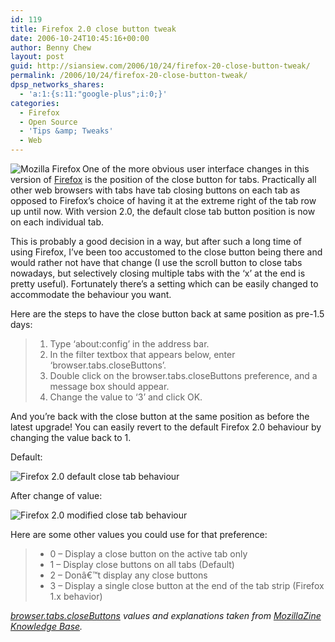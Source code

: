 ```yaml
---
id: 119
title: Firefox 2.0 close button tweak
date: 2006-10-24T10:45:16+00:00
author: Benny Chew
layout: post
guid: http://siansiew.com/2006/10/24/firefox-20-close-button-tweak/
permalink: /2006/10/24/firefox-20-close-button-tweak/
dpsp_networks_shares:
  - 'a:1:{s:11:"google-plus";i:0;}'
categories:
  - Firefox
  - Open Source
  - 'Tips &amp; Tweaks'
  - Web
---
```

<a target="_blank" href="http://www.mozilla.com/firefox/"><img align="left" title="Mozilla Firefox" alt="Mozilla Firefox" src="https://bennychew.com/blog/wp-content/uploads/2006/09/firefox-logo-64x64.png" /></a>One of the more obvious user interface changes in this version of <a target="_blank" href="http://www.mozilla.com/firefox/">Firefox</a> is the position of the close button for tabs. Practically all other web browsers with tabs have tab closing buttons on each tab as opposed to Firefox&#8217;s choice of having it at the extreme right of the tab row up until now. With version 2.0, the default close tab button position is now on each individual tab.

This is probably a good decision in a way, but after such a long time of using Firefox, I&#8217;ve been too accustomed to the close button being there and would rather not have that change (I use the scroll button to close tabs nowadays, but selectively closing multiple tabs with the &#8216;x&#8217; at the end is pretty useful). Fortunately there&#8217;s a setting which can be easily changed to accommodate the behaviour you want.

Here are the steps to have the close button back at same position as pre-1.5 days:

>   1. Type &#8216;about:config&#8217; in the address bar.
>   2. In the filter textbox that appears below, enter &#8216;browser.tabs.closeButtons&#8217;.
>   3. Double click on the browser.tabs.closeButtons preference, and a message box should appear.
>   4. Change the value to &#8216;3&#8217; and click OK.

And you&#8217;re back with the close button at the same position as before the latest upgrade! You can easily revert to the default Firefox 2.0 behaviour by changing the value back to 1.

Default:

<img alt="Firefox 2.0 default close tab behaviour" id="image124" src="https://bennychew.com/blog/wp-content/uploads/2006/10/ff2-tab-before.png" />

After change of value:

<img alt="Firefox 2.0 modified close tab behaviour" id="image123" src="https://bennychew.com/blog/wp-content/uploads/2006/10/ff2-tab-after.png" />

Here are some other values you could use for that preference:

>   * 0 &#8211; Display a close button on the active tab only
>   * 1 &#8211; Display close buttons on all tabs (Default)
>   * 2 &#8211; Donâ€™t display any close buttons
>   * 3 &#8211; Display a single close button at the end of the tab strip (Firefox 1.x behavior)

_<a target="_blank" href="http://kb.mozillazine.org/Browser.tabs.closeButtons">browser.tabs.closeButtons</a> values and explanations taken from <a target="_blank" href="http://kb.mozillazine.org/">MozillaZine Knowledge Base</a>._